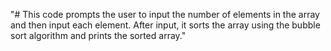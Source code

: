 "# This code prompts the user to input the number of elements in the array and then input each element. After input, it sorts the array using the bubble sort algorithm and prints the sorted array." 
